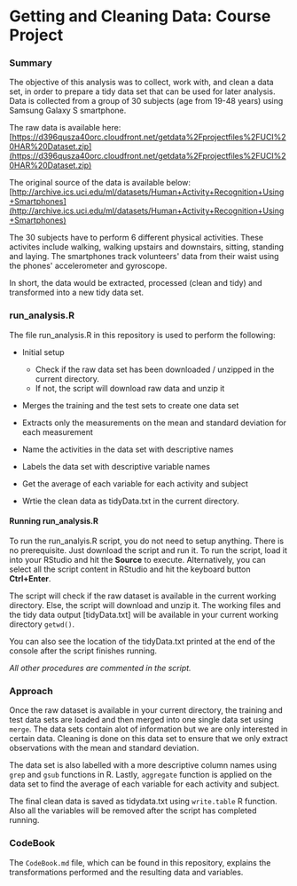 # Getting and Cleaning Data: Course Project

### Summary
The objective of this analysis was to collect, work with, and clean a data set, in order to prepare a tidy data set that can be used for later analysis. Data is collected from a group of 30 subjects (age from 19-48 years) using Samsung Galaxy S smartphone. 

The raw data is available here:
[https://d396qusza40orc.cloudfront.net/getdata%2Fprojectfiles%2FUCI%20HAR%20Dataset.zip](https://d396qusza40orc.cloudfront.net/getdata%2Fprojectfiles%2FUCI%20HAR%20Dataset.zip)  

The original source of the data is available below:
[http://archive.ics.uci.edu/ml/datasets/Human+Activity+Recognition+Using+Smartphones](http://archive.ics.uci.edu/ml/datasets/Human+Activity+Recognition+Using+Smartphones)  

The 30 subjects have to perform 6 different physical activities. These activites
include walking, walking upstairs and downstairs, sitting, standing and laying.
The smartphones track volunteers' data from their waist using the phones' accelerometer and gyroscope.

In short, the data would be extracted, processed (clean and tidy) and transformed into a new tidy data set.


### run_analysis.R
The file run_analysis.R in this repository is used to perform the following:

* Initial setup
    
    * Check if the raw data set has been downloaded / unzipped in the current directory.
    * If not, the script will download raw data and unzip it

* Merges the training and the test sets to create one data set

* Extracts only the measurements on the mean and standard deviation for each measurement 

* Name the activities in the data set with descriptive names

* Labels the data set with descriptive variable names

* Get the average of each variable for each activity and subject

* Wrtie the clean data as tidyData.txt in the current directory.


#### Running run_analysis.R
To run the run_analyis.R script, you do not need to setup anything. There is no prerequisite. Just download the script and run it. To run the script, load it into your RStudio and hit the **Source** to execute. Alternatively, you can select all the script content in RStudio and hit the keyboard button **Ctrl+Enter**.

The script will check if the raw dataset is available in the current working directory. Else, the script will download and unzip it. The working files and the tidy data output [tidyData.txt] will be available in your current working directory `getwd()`. 

You can also see the location of the tidyData.txt printed at the end of the console after the script finishes running.

_All other procedures are commented in the script._


### Approach
Once the raw dataset is available in your current directory, the training and test data sets are loaded and then merged into one single data set using `merge`. 
The data sets contain alot of information but we are only interested in certain data. Cleaning is done on this data set to ensure that we only extract observations with the mean and standard deviation.

The data set is also labelled with a more descriptive column names using `grep` and `gsub` functions in R.
Lastly, `aggregate` function is applied on the data set to find the average of each variable for each activity and subject.

The final clean data is saved as tidydata.txt using `write.table` R function.
Also all the variables will be removed after the script has completed running.


### CodeBook
The `CodeBook.md` file, which can be found in this repository, explains the transformations performed and the 
resulting data and variables.

